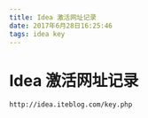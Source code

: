 ```yaml
---
title: Idea 激活网址记录
date: 2017年6月28日16:25:46
tags: idea key 
---
```

# Idea 激活网址记录

```
http://idea.iteblog.com/key.php
```